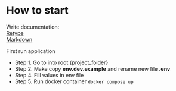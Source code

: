 # How to start

Write documentation: </br>
[Retype](https://retype.com/guides/formatting/) </br>
[Markdown](https://www.markdownguide.org/basic-syntax/)

First run application
- Step 1. Go to into root {project_folder}
- Step 2. Make copy **env.dev.example** and rename new file **.env**
- Step 4. Fill values in env file
- Step 5. Run docker container ``docker compose up``
</br>